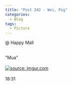 ```yaml
---
title: "Post 242 - Wei, Pig"
categories:
  - Blog
tags:
  - Picture
---
```


@ Happy Mall

<br/>
"Mua"
<br/>
<br/>
<a href="https://imgur.com/xXlKlVM"><img src="https://i.imgur.com/xXlKlVM.jpg" title="source: imgur.com" /></a>

<br/>
<br/>
18:31

<script src="https://utteranc.es/client.js"
        repo="serendipityinlife/serendipityinlife.github.io"
        issue-term="pathname"
        theme="github-light"
        crossorigin="anonymous"
        async>
</script>
